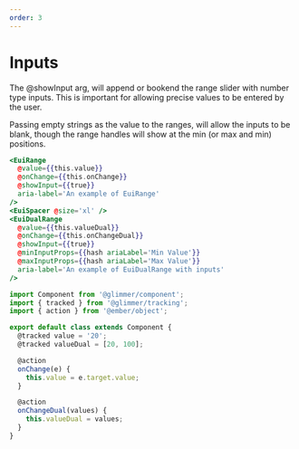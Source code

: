 ```yaml
---
order: 3
---
```


# Inputs

<EuiText>
  <p>
    The <EuiCode>@showInput</EuiCode> arg, will append or bookend the range slider with number type inputs. This is important for allowing precise values to be entered by the user.
  </p>
  <p>
    Passing empty strings as the value to the ranges, will allow the inputs to be blank, though the range handles will show at the min (or max and min) positions.
  </p>
</EuiText>

```hbs template
<EuiRange
  @value={{this.value}}
  @onChange={{this.onChange}}
  @showInput={{true}}
  aria-label='An example of EuiRange'
/>
<EuiSpacer @size='xl' />
<EuiDualRange
  @value={{this.valueDual}}
  @onChange={{this.onChangeDual}}
  @showInput={{true}}
  @minInputProps={{hash ariaLabel='Min Value'}}
  @maxInputProps={{hash ariaLabel='Max Value'}}
  aria-label='An example of EuiDualRange with inputs'
/>
```

```javascript component
import Component from '@glimmer/component';
import { tracked } from '@glimmer/tracking';
import { action } from '@ember/object';

export default class extends Component {
  @tracked value = '20';
  @tracked valueDual = [20, 100];

  @action
  onChange(e) {
    this.value = e.target.value;
  }

  @action
  onChangeDual(values) {
    this.valueDual = values;
  }
}
```
